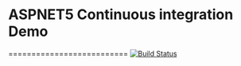 # ASPNET5 Continuous integration Demo
==========================
[![Build Status](https://travis-ci.org/anuraj/ASPNET5CIDemo.svg?branch=dev)](https://travis-ci.org/anuraj/ASPNET5CIDemo)
